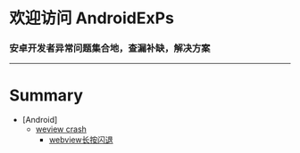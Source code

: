 # 欢迎访问 AndroidExPs
### 安卓开发者异常问题集合地，查漏补缺，解决方案
------
# Summary

- [Android]
	- [weview crash](webview/readme.md)
		- [webview长按闪退](/webview/android_webview_crash_short.md)